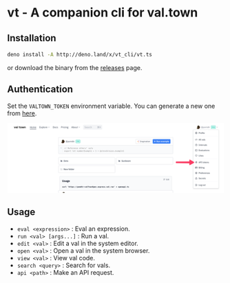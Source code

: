# vt - A companion cli for val.town

## Installation

```bash
deno install -A http://deno.land/x/vt_cli/vt.ts
```

or download the binary from the [releases](https://github.com/pomdtr/vt/releases) page.

## Authentication

Set the `VALTOWN_TOKEN` environment variable. You can generate a new one from [here](https://www.val.town/settings/api).

![Alt text](assets/authentication.png)

## Usage

- `eval <expression>` : Eval an expression.
- `run <val> [args...]` : Run a val.
- `edit <val>` : Edit a val in the system editor.
- `open <val>` : Open a val in the system browser.
- `view <val>` : View val code.
- `search <query>` : Search for vals.
- `api <path>` : Make an API request.
